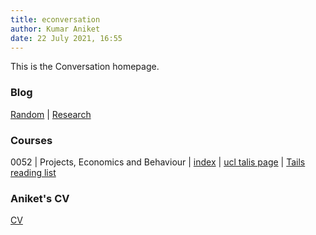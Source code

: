 ```yaml
---
title: econversation
author: Kumar Aniket
date: 22 July 2021, 16:55
---
```


<link rel="stylesheet" href="style.css">

This is the Conversation homepage.

### Blog

[Random](https://econversation.github.io/blog/random/) | [Research](https://econversation.github.io/blog/research/) 


### Courses

0052 | Projects, Economics and Behaviour | [index](0052/index.html) | 
[ucl talis page](https://ucl.rl.talis.com/modules/bcpm0052.html) | 
[Tails reading list](https://rl.talis.com/3/ucl/lists/0E9053CC-50DA-F00B-F8C6-4E931E49DE56.html?lang=en-gb)


### Aniket's CV 

[CV](cv.html)



